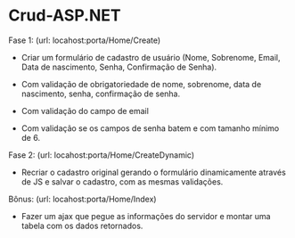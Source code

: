 # Crud-ASP.NET

Fase 1: (url: locahost:porta/Home/Create)

- Criar um formulário de cadastro de usuário (Nome, Sobrenome, Email, Data de nascimento, Senha, Confirmação de Senha).

- Com validação de obrigatoriedade de nome, sobrenome, data de nascimento, senha, confirmação de senha.

- Com validação do campo de email

- Com validação se os campos de senha batem e com tamanho mínimo de 6.

 

Fase 2: (url: locahost:porta/Home/CreateDynamic)

- Recriar o cadastro original gerando o formulário dinamicamente através de JS e salvar o cadastro, com as mesmas validações.

 

Bônus: (url: locahost:porta/Home/Index)

- Fazer um ajax que pegue as informações do servidor e montar uma tabela com os dados retornados.
